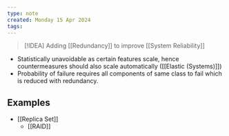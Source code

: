 ```yaml
---
type: note
created: Monday 15 Apr 2024
tags: 
---
```

> [!IDEA]
> Adding [[Redundancy]] to improve [[System Reliability]]

- Statistically unavoidable as certain features scale, hence countermeasures should also scale automatically ([[Elastic (Systems)]])
- Probability of failure requires all components of same class to fail which is reduced with redundancy.

## Examples
- [[Replica Set]]
	- [[RAID]]